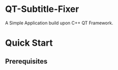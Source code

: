 # QT-Subtitle-Fixer
A Simple Application build upon C++ QT Framework.
# Quick Start
## Prerequisites

